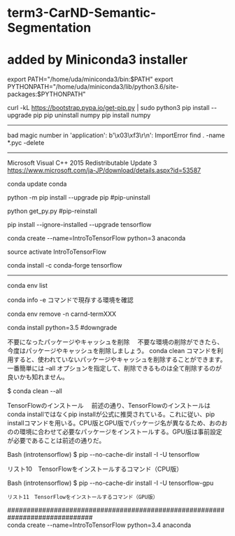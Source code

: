 # term3-CarND-Semantic-Segmentation

# added by Miniconda3 installer
export PATH="/home/uda/miniconda3/bin:$PATH"
export PYTHONPATH="/home/uda/miniconda3/lib/python3.6/site-packages:$PYTHONPATH"

curl -kL https://bootstrap.pypa.io/get-pip.py | sudo python3
pip install --upgrade pip
pip uninstall numpy
pip install numpy

**************************************************************
bad magic number in 'application': b'\x03\xf3\r\n': ImportError
find . -name \*.pyc -delete


**********************************************************************************
Microsoft Visual C++ 2015 Redistributable Update 3
https://www.microsoft.com/ja-JP/download/details.aspx?id=53587

conda update conda

  
python -m pip install --upgrade pip  #pip-uninstall

python get_py.py                     #pip-reinstall  

pip install --ignore-installed --upgrade tensorflow 

conda create --name=IntroToTensorFlow python=3 anaconda

source activate IntroToTensorFlow

conda install -c conda-forge tensorflow
********************
conda env list

conda info -e コマンドで現存する環境を確認

conda env remove -n carnd-termXXX

conda install python=3.5  #downgrade

不要になったパッケージやキャッシュを削除
　不要な環境の削除ができたら、今度はパッケージやキャッシュを削除しましょう。 conda clean コマンドを利用すると、使われていないパッケージやキャッシュを削除することができます。 一番簡単には –all オプションを指定して、削除できるものは全て削除するのが良いかも知れません。

$ conda clean --all


TensorFlowのインストール
　前述の通り、TensorFlowのインストールはconda installではなくpip installが公式に推奨されている。これに従い、pip installコマンドを用いる。CPU版とGPU版でパッケージ名が異なるため、おのおのの環境に合わせて必要なパッケージをインストールする。GPU版は事前設定が必要であることは前述の通りだ。

Bash
(introtensorflow) $ pip --no-cache-dir install -I -U tensorflow

リスト10　TensorFlowをインストールするコマンド（CPU版）

Bash
(introtensorflow) $ pip --no-cache-dir install -I -U tensorflow-gpu
    
    リスト11　TensorFlowをインストールするコマンド（GPU版）
    
##############################################################################    
conda create --name=IntroToTensorFlow python=3.4 anaconda
